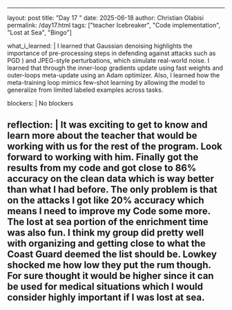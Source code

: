
---
layout: post
title: "Day 17 "
date: 2025-06-18
author: Christian Olabisi
permalink: /day17.html
tags: ["teacher Icebreaker", "Code implementation", "Lost at Sea", "Bingo"]

what_i_learned: |
  I learned that Gaussian denoising  highlights the importance of pre-processing steps in defending against attacks such as PGD ) and JPEG-style perturbations, which simulate real-world noise. I learned that through the inner-loop gradients  update using fast weights and outer-loops meta-update using an Adam optimizer. Also, I learned how the meta-training loop mimics few-shot learning by allowing the model to generalize from limited labeled examples across tasks.
  
blockers: |
  No blockers

reflection: |
  It was exciting to get to know and learn more about the teacher that would be working with us for the rest of the program. Look forward to working with him. Finally got the results from my code and got close to 86% accuracy on the clean data which is way better than what I had before. The only problem is that on the attacks I got like 20% accuracy which means I need to improve my Code some more. The lost at sea portion of the enrichment time was also fun. I think my group did pretty well with organizing and getting close to what the Coast Guard deemed the list should be. Lowkey shocked me how low they put the rum though. For sure thought it would be higher since it can be used for medical situations which I would consider highly important if I was lost at sea.
---
